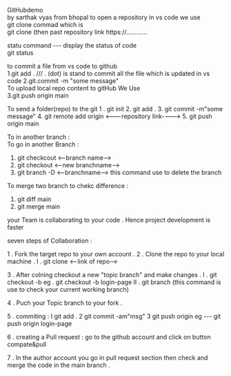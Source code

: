 GitHubdemo <br>
by sarthak vyas 
from bhopal 
to open a repository in vs code we use <br>
git clone commad which is  <br>
git clone (then past repository link https://............ <br>

statu command --- display the status of code  <br>
git status

to commit a file from vs code to github <br>
1.git add .     /// . (dot) is stand to commit all the file which is updated in vs code 
2.git.commit -m "some message"    <br>
To upload local repo content to gitHub We Use <br>
3.git push origin main 


To send a folder(repo) to the git 
1 . git init
2. git add .
3. git commit -m"some message"
4. git remote add origin <---repository link---->
5. git push origin main 

 To in another branch :  
  To go in another Branch : 
1. git checkcout <--branch name-->
2. git checkout <--new branchname-->
3. git branch -D <--branchname-->  this command use to delete the branch 

To merge two branch 
to chekc difference : 
1. git diff main
2. git merge main



your Team is collaborating to your code .  Hence project development is faster  


seven steps of Collaboration : 

1 . Fork the target repo to your own account . 
2 . Clone the repo to your local machine .
    I . git clone <--link of repo-->

3 . After colning checkout a new "topic branch" and make changes . 
         I . git checkout -b <branch name>      eg . git checkout -b login-page
         II . git branch          (this command is use to check your current working branch)

4 . Puch your Topic branch to your fork . 

5 . commiting : 
         I git add .
         2 git commit -am"msg"
         3 git push origin <branch name> eg  --- git push origin login-page  

6 . creating a Pull request : 
    go to the github account and click on button compate&pull  

7 . In the author account you go in pull request section then check and merge the code in the main branch .
